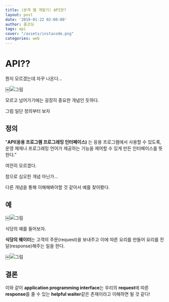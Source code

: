 ```yaml
---
title: (본격 웹 개발기) API란?
layout: post
date: '2019-01-22 02:00:00'
author: 줌코딩
tags: api
cover: "/assets/instacode.png"
categories: web
---
```



# API??

뭔지 모르겠는데 자꾸 나온다...

￼![그림](https://raw.githubusercontent.com/zoomKoding/zoomKoding.github.io/source/assets/_posts/api-1.png)

모르고 넘어가기에는 굉장히 중요한 개념인 듯하다.

그럼 일단 정의부터 보자

## 정의

"**API(응용 프로그램 프로그래밍 인터페이스)** 는 응용 프로그램에서 사용할 수 있도록, 운영 체제나 프로그래밍 언어가 제공하는 기능을 제어할 수 있게 만든 인터페이스를 뜻한다."

여전히 모르겠다.

참으로 심오한 개념 아닌가...

다른 개념을 통해 이해해봐야할 것 같아서 예를 찾아봤다. 

## 예

￼![그림](https://raw.githubusercontent.com/zoomKoding/zoomKoding.github.io/source/assets/_posts/api-2.png)

식당의 예를 들어보자.

**식당의 웨이터**는  고객의 주문(request)을 보내주고 이에 따른 요리를 만들어 요리를 전달(response)해주는 일을 한다.

￼![그림](https://raw.githubusercontent.com/zoomKoding/zoomKoding.github.io/source/assets/_posts/api-3.png)

## 결론

이와 같이 **application programming interface**는 우리의 **request**에 따른 **response**를 줄 수 있는 **helpful waiter**같은 존재이라고 이해하면 될 것 같다!

